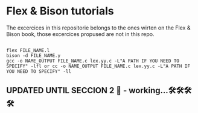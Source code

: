 # Flex & Bison tutorials

The excercices in this repositorie belongs to the ones wirten on the Flex & Bison book, 
those excercices propused are not in this repo.

```

flex FILE_NAME.l
bison -d FILE_NAME.y
gcc -o NAME_OUTPUT FILE_NAME.c lex.yy.c -L"A PATH IF YOU NEED TO SPECIFY" -lfl or cc -o NAME_OUTPUT FILE_NAME.c lex.yy.c -L"A PATH IF YOU NEED TO SPECIFY" -ll

```

## UPDATED UNTIL SECCION 2 🚀 - working...🛠️🛠️🛠️🛠️
